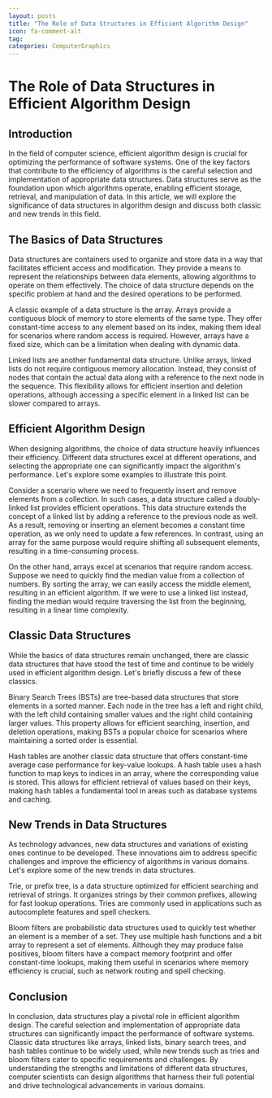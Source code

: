 ```yaml
---
layout: posts
title: "The Role of Data Structures in Efficient Algorithm Design"
icon: fa-comment-alt
tag:      
categories: ComputerGraphics
---
```



# The Role of Data Structures in Efficient Algorithm Design

## Introduction

In the field of computer science, efficient algorithm design is crucial for optimizing the performance of software systems. One of the key factors that contribute to the efficiency of algorithms is the careful selection and implementation of appropriate data structures. Data structures serve as the foundation upon which algorithms operate, enabling efficient storage, retrieval, and manipulation of data. In this article, we will explore the significance of data structures in algorithm design and discuss both classic and new trends in this field.

## The Basics of Data Structures

Data structures are containers used to organize and store data in a way that facilitates efficient access and modification. They provide a means to represent the relationships between data elements, allowing algorithms to operate on them effectively. The choice of data structure depends on the specific problem at hand and the desired operations to be performed.

A classic example of a data structure is the array. Arrays provide a contiguous block of memory to store elements of the same type. They offer constant-time access to any element based on its index, making them ideal for scenarios where random access is required. However, arrays have a fixed size, which can be a limitation when dealing with dynamic data.

Linked lists are another fundamental data structure. Unlike arrays, linked lists do not require contiguous memory allocation. Instead, they consist of nodes that contain the actual data along with a reference to the next node in the sequence. This flexibility allows for efficient insertion and deletion operations, although accessing a specific element in a linked list can be slower compared to arrays.

## Efficient Algorithm Design

When designing algorithms, the choice of data structure heavily influences their efficiency. Different data structures excel at different operations, and selecting the appropriate one can significantly impact the algorithm's performance. Let's explore some examples to illustrate this point.

Consider a scenario where we need to frequently insert and remove elements from a collection. In such cases, a data structure called a doubly-linked list provides efficient operations. This data structure extends the concept of a linked list by adding a reference to the previous node as well. As a result, removing or inserting an element becomes a constant time operation, as we only need to update a few references. In contrast, using an array for the same purpose would require shifting all subsequent elements, resulting in a time-consuming process.

On the other hand, arrays excel at scenarios that require random access. Suppose we need to quickly find the median value from a collection of numbers. By sorting the array, we can easily access the middle element, resulting in an efficient algorithm. If we were to use a linked list instead, finding the median would require traversing the list from the beginning, resulting in a linear time complexity.

## Classic Data Structures

While the basics of data structures remain unchanged, there are classic data structures that have stood the test of time and continue to be widely used in efficient algorithm design. Let's briefly discuss a few of these classics.

Binary Search Trees (BSTs) are tree-based data structures that store elements in a sorted manner. Each node in the tree has a left and right child, with the left child containing smaller values and the right child containing larger values. This property allows for efficient searching, insertion, and deletion operations, making BSTs a popular choice for scenarios where maintaining a sorted order is essential.

Hash tables are another classic data structure that offers constant-time average case performance for key-value lookups. A hash table uses a hash function to map keys to indices in an array, where the corresponding value is stored. This allows for efficient retrieval of values based on their keys, making hash tables a fundamental tool in areas such as database systems and caching.

## New Trends in Data Structures

As technology advances, new data structures and variations of existing ones continue to be developed. These innovations aim to address specific challenges and improve the efficiency of algorithms in various domains. Let's explore some of the new trends in data structures.

Trie, or prefix tree, is a data structure optimized for efficient searching and retrieval of strings. It organizes strings by their common prefixes, allowing for fast lookup operations. Tries are commonly used in applications such as autocomplete features and spell checkers.

Bloom filters are probabilistic data structures used to quickly test whether an element is a member of a set. They use multiple hash functions and a bit array to represent a set of elements. Although they may produce false positives, bloom filters have a compact memory footprint and offer constant-time lookups, making them useful in scenarios where memory efficiency is crucial, such as network routing and spell checking.

## Conclusion

In conclusion, data structures play a pivotal role in efficient algorithm design. The careful selection and implementation of appropriate data structures can significantly impact the performance of software systems. Classic data structures like arrays, linked lists, binary search trees, and hash tables continue to be widely used, while new trends such as tries and bloom filters cater to specific requirements and challenges. By understanding the strengths and limitations of different data structures, computer scientists can design algorithms that harness their full potential and drive technological advancements in various domains.
